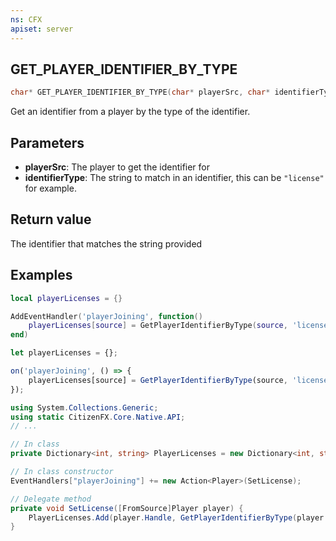 ```yaml
---
ns: CFX
apiset: server
---
```

## GET_PLAYER_IDENTIFIER_BY_TYPE

```c
char* GET_PLAYER_IDENTIFIER_BY_TYPE(char* playerSrc, char* identifierType);
```

Get an identifier from a player by the type of the identifier.

## Parameters

- **playerSrc**: The player to get the identifier for
- **identifierType**: The string to match in an identifier, this can be `"license"` for example.

## Return value

The identifier that matches the string provided

## Examples

```lua
local playerLicenses = {}

AddEventHandler('playerJoining', function()
    playerLicenses[source] = GetPlayerIdentifierByType(source, 'license')
end)
```

```js
let playerLicenses = {};

on('playerJoining', () => {
    playerLicenses[source] = GetPlayerIdentifierByType(source, 'license');
});
```

```cs
using System.Collections.Generic;
using static CitizenFX.Core.Native.API;
// ...

// In class
private Dictionary<int, string> PlayerLicenses = new Dictionary<int, string>();

// In class constructor
EventHandlers["playerJoining"] += new Action<Player>(SetLicense);

// Delegate method
private void SetLicense([FromSource]Player player) {
    PlayerLicenses.Add(player.Handle, GetPlayerIdentifierByType(player.Handle, "license"));
}
```